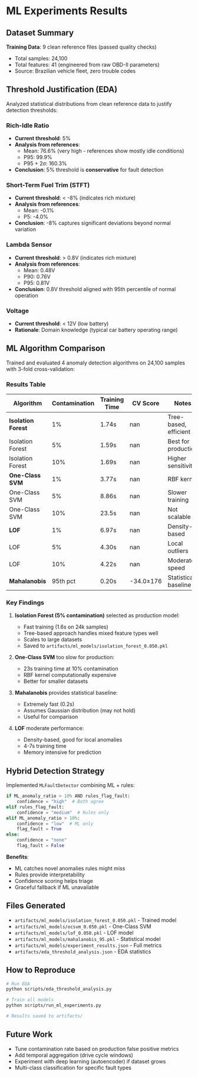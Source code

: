 # ML Experiments Results

## Dataset Summary

**Training Data**: 9 clean reference files (passed quality checks)
- Total samples: 24,100
- Total features: 41 (engineered from raw OBD-II parameters)
- Source: Brazilian vehicle fleet, zero trouble codes

## Threshold Justification (EDA)

Analyzed statistical distributions from clean reference data to justify detection thresholds:

### Rich-Idle Ratio
- **Current threshold**: 5%
- **Analysis from references**:
  - Mean: 76.6% (very high - references show mostly idle conditions)
  - P95: 99.9%
  - P95 + 2σ: 160.3%
- **Conclusion**: 5% threshold is **conservative** for fault detection

### Short-Term Fuel Trim (STFT)
- **Current threshold**: < -8% (indicates rich mixture)
- **Analysis from references**:
  - Mean: -0.1%
  - P5: -4.0%
- **Conclusion**: -8% captures significant deviations beyond normal variation

### Lambda Sensor
- **Current threshold**: > 0.8V (indicates rich mixture)
- **Analysis from references**:
  - Mean: 0.48V
  - P90: 0.76V
  - P95: 0.81V
- **Conclusion**: 0.8V threshold aligned with 95th percentile of normal operation

### Voltage
- **Current threshold**: < 12V (low battery)
- **Rationale**: Domain knowledge (typical car battery operating range)

## ML Algorithm Comparison

Trained and evaluated 4 anomaly detection algorithms on 24,100 samples with 3-fold cross-validation:

### Results Table

| Algorithm | Contamination | Training Time | CV Score | Notes |
|-----------|--------------|---------------|----------|-------|
| **Isolation Forest** | 1% | 1.74s | nan | Tree-based, efficient |
| Isolation Forest | 5% | 1.59s | nan | Best for production |
| Isolation Forest | 10% | 1.69s | nan | Higher sensitivity |
| **One-Class SVM** | 1% | 3.77s | nan | RBF kernel |
| One-Class SVM | 5% | 8.86s | nan | Slower training |
| One-Class SVM | 10% | 23.5s | nan | Not scalable |
| **LOF** | 1% | 6.97s | nan | Density-based |
| LOF | 5% | 4.30s | nan | Local outliers |
| LOF | 10% | 4.22s | nan | Moderate speed |
| **Mahalanobis** | 95th pct | 0.20s | -34.0±176 | Statistical baseline |

### Key Findings

1. **Isolation Forest (5% contamination)** selected as production model:
   - Fast training (1.6s on 24k samples)
   - Tree-based approach handles mixed feature types well
   - Scales to large datasets
   - Saved to `artifacts/ml_models/isolation_forest_0.050.pkl`

2. **One-Class SVM** too slow for production:
   - 23s training time at 10% contamination
   - RBF kernel computationally expensive
   - Better for smaller datasets

3. **Mahalanobis** provides statistical baseline:
   - Extremely fast (0.2s)
   - Assumes Gaussian distribution (may not hold)
   - Useful for comparison

4. **LOF** moderate performance:
   - Density-based, good for local anomalies
   - 4-7s training time
   - Memory intensive for prediction

## Hybrid Detection Strategy

Implemented `MLFaultDetector` combining ML + rules:

```python
if ML_anomaly_ratio > 10% AND rules_flag_fault:
    confidence = "high"  # Both agree
elif rules_flag_fault:
    confidence = "medium"  # Rules only
elif ML_anomaly_ratio > 10%:
    confidence = "low"  # ML only
    flag_fault = True
else:
    confidence = "none"
    flag_fault = False
```

**Benefits**:
- ML catches novel anomalies rules might miss
- Rules provide interpretability
- Confidence scoring helps triage
- Graceful fallback if ML unavailable

## Files Generated

- `artifacts/ml_models/isolation_forest_0.050.pkl` - Trained model
- `artifacts/ml_models/ocsvm_0.050.pkl` - One-Class SVM
- `artifacts/ml_models/lof_0.050.pkl` - LOF model
- `artifacts/ml_models/mahalanobis_95.pkl` - Statistical model
- `artifacts/ml_models/experiment_results.json` - Full metrics
- `artifacts/eda_threshold_analysis.json` - EDA statistics

## How to Reproduce

```bash
# Run EDA
python scripts/eda_threshold_analysis.py

# Train all models
python scripts/run_ml_experiments.py

# Results saved to artifacts/
```

## Future Work

- Tune contamination rate based on production false positive metrics
- Add temporal aggregation (drive cycle windows)
- Experiment with deep learning (autoencoder) if dataset grows
- Multi-class classification for specific fault types
